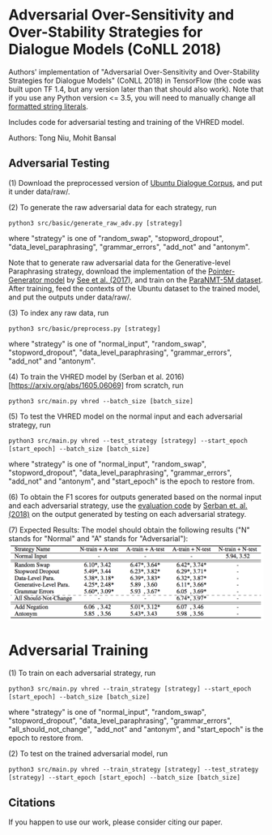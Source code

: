 # Adversarial Over-Sensitivity and Over-Stability Strategies for Dialogue Models (CoNLL 2018)

Authors' implementation of "Adversarial Over-Sensitivity and Over-Stability Strategies for Dialogue Models" (CoNLL 2018) in TensorFlow (the code was built upon TF 1.4, but any version later than that should also work). Note that if you use any Python version <= 3.5, you will need to manually change all [formatted string literals](https://docs.python.org/3/reference/lexical_analysis.html#f-strings).

Includes code for adversarial testing and training of the VHRED model.

Authors: Tong Niu, Mohit Bansal

## Adversarial Testing

(1) Download the preprocessed version of [Ubuntu Dialogue Corpus](http://www.iulianserban.com/Files/UbuntuDialogueCorpus.zip), 
and put it under data/raw/.

(2) To generate the raw adversarial data for each strategy, run
```
python3 src/basic/generate_raw_adv.py [strategy]
```
where "strategy" is one of "random_swap", "stopword_dropout", "data_level_paraphrasing", "grammar_errors", "add_not" and "antonym".

Note that to generate raw adversarial data for the Generative-level Paraphrasing strategy,
download the implementation of the [Pointer-Generator model](https://github.com/abisee/pointer-generator) by [See et al. (2017)](https://arxiv.org/abs/1704.04368), 
and train on the [ParaNMT-5M dataset](https://drive.google.com/file/d/19NQ87gEFYu3zOIp_VNYQZgmnwRuSIyJd/view).
After training, feed the contexts of the Ubuntu dataset to the trained model, and put the outputs under data/raw/.

(3) To index any raw data, run
```
python3 src/basic/preprocess.py [strategy]
```
where "strategy" is one of "normal_input", "random_swap", "stopword_dropout", "data_level_paraphrasing", "grammar_errors", "add_not" and "antonym".

(4) To train the VHRED model by (Serban et al. 2016)[https://arxiv.org/abs/1605.06069] from scratch, run
```
python3 src/main.py vhred --batch_size [batch_size]  
```

(5) To test the VHRED model on the normal input and each adversarial strategy, run
```
python3 src/main.py vhred --test_strategy [strategy] --start_epoch [start_epoch] --batch_size [batch_size]
```
where "strategy" is one of "normal_input", "random_swap", "stopword_dropout", "data_level_paraphrasing", "grammar_errors", "add_not" and "antonym", and "start_epoch" is the epoch to restore from.

(6) To obtain the F1 scores for outputs generated based on the normal input and each adversarial strategy,
use the [evaluation code](https://github.com/julianser/Ubuntu-Multiresolution-Tools) by [Serban et. al. (2018)](https://arxiv.org/abs/1606.00776) on the output generated by testing on each adversarial strategy.

(7) Expected Results:
The model should obtain the following results ("N" stands for "Normal" and "A" stands for "Adversarial"):
![Result](https://github.com/WolfNiu/AdversarialDialogue/blob/master/image.png)

# Adversarial Training

(1) To train on each adversarial strategy, run
```
python3 src/main.py vhred --train_strategy [strategy] --start_epoch [start_epoch] --batch_size [batch_size]
```
where "strategy" is one of "normal_input", "random_swap", "stopword_dropout", "data_level_paraphrasing", "grammar_errors", "all_should_not_change", "add_not" and "antonym", and "start_epoch" is the epoch to restore from.

(2) To test on the trained adversarial model, run
```
python3 src/main.py vhred --train_strategy [strategy] --test_strategy [strategy] --start_epoch [start_epoch] --batch_size [batch_size]
```
## Citations

If you happen to use our work, please consider citing our paper.
